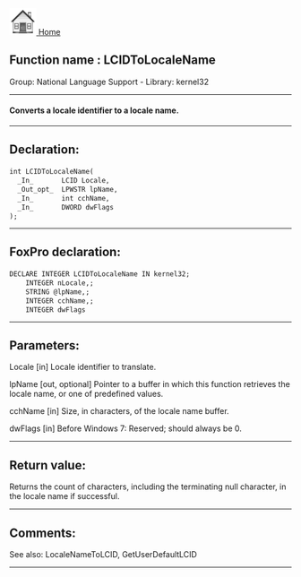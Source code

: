 [<img src="../../images/home.png"> Home ](https://github.com/VFPX/Win32API)  

## Function name : LCIDToLocaleName
Group: National Language Support - Library: kernel32    
***  


#### Converts a locale identifier to a locale name.
***  


## Declaration:
```foxpro  
int LCIDToLocaleName(
  _In_       LCID Locale,
  _Out_opt_  LPWSTR lpName,
  _In_       int cchName,
  _In_       DWORD dwFlags
);  
```  
***  


## FoxPro declaration:
```foxpro  
DECLARE INTEGER LCIDToLocaleName IN kernel32;
	INTEGER nLocale,;
	STRING @lpName,;
	INTEGER cchName,;
	INTEGER dwFlags  
```  
***  


## Parameters:
Locale [in]
Locale identifier to translate.

lpName [out, optional]
Pointer to a buffer in which this function retrieves the locale name, or one of predefined values.

cchName [in]
Size, in characters, of the locale name buffer. 

dwFlags [in]
Before Windows 7: Reserved; should always be 0.  
***  


## Return value:
Returns the count of characters, including the terminating null character, in the locale name if successful.   
***  


## Comments:
See also: LocaleNameToLCID, GetUserDefaultLCID   
  
***  

